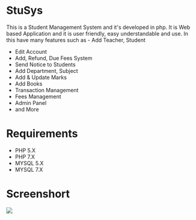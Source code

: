 # StuSys
This is a Student Management System and it's developed in php. It is Web based Application and it is user friendly, easy understandable and use. In this have many features such as - Add Teacher, Student
- Edit Account
- Add, Refund, Due Fees System
- Send Notice to Students
- Add Department, Subject
- Add & Update Marks
- Add Books
- Transaction Management
- Fees Management
- Admin Panel
- and More


#  Requirements
- PHP 5.X
- PHP 7.X
- MYSQL 5.X
- MYSQL 7.X


#  Screenshort
<img src="file:///C:/Users/Komal/Desktop/stusys%20ss/001.jpg">
